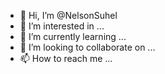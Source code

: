 - 👋 Hi, I’m @NelsonSuhel
- 👀 I’m interested in ...
- 🌱 I’m currently learning ...
- 💞️ I’m looking to collaborate on ...
- 📫 How to reach me ...

<!---
NelsonSuhel/NelsonSuhel is a ✨ special ✨ repository because its `README.md` (this file) appears on your GitHub profile.
You can click the Preview link to take a look at your changes.
--->
